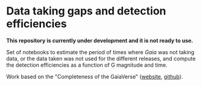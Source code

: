 # Data taking gaps and detection efficiencies

**This repository is currently under development and it is not ready to use.**

Set of notebooks to estimate the period of times where *Gaia* was not taking data, or the data taken was not used for the different releases, and compute the detection efficiencies as a function of G magnitude and time.

Work based on the "Completeness of the GaiaVerse" ([website](https://www.gaiaverse.space/), [github](https://github.com/gaiaverse)).
